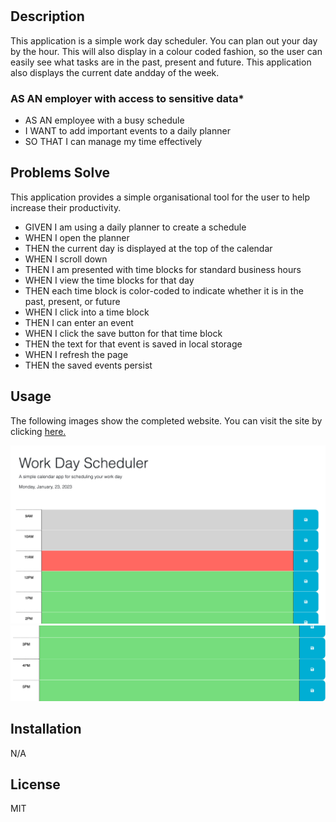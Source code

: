
# <Work Day Scheduler>

## Description

This application is a simple work day scheduler. You can plan out your day by the hour. This will also display in a colour coded fashion, so the user can easily see what tasks are in the past, present and future. This application also displays the current date andday of the week.


### AS AN employer with access to sensitive data*
* AS AN employee with a busy schedule
* I WANT to add important events to a daily planner
* SO THAT I can manage my time effectively

## Problems Solve

This application provides a simple organisational tool for the user to help increase their productivity. 

* GIVEN I am using a daily planner to create a schedule
* WHEN I open the planner
* THEN the current day is displayed at the top of the calendar
* WHEN I scroll down
* THEN I am presented with time blocks for standard business hours
* WHEN I view the time blocks for that day
* THEN each time block is color-coded to indicate whether it is in the past, present, or future
* WHEN I click into a time block
* THEN I can enter an event
* WHEN I click the save button for that time block
* THEN the text for that event is saved in local storage
* WHEN I refresh the page
* THEN the saved events persist



## Usage

The following images show the completed website. You can visit the site by clicking [here.](https://tleeming15.github.io/work-scheduler/)


<img src="assets/images/workday-scheduler1.png" alt="Title of Work Day Scheduler, current date, and 9am-2pm time blocks"/>

<img src="assets/images/workday-scheduler2.png" alt="2pm-5pm time blocks"/>


## Installation

N/A

## License

MIT
